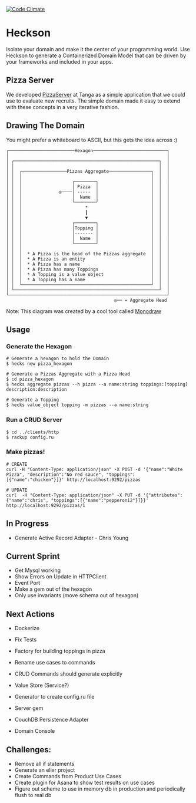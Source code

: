 [![Code Climate](https://codeclimate.com/github/chrisyoung/heckson/badges/gpa.svg)](https://codeclimate.com/github/chrisyoung/heckson)

# Heckson
Isolate your domain and make it the center of your programming world.  Use Heckson to generate a Containerized Domain Model that can be driven by your frameworks and included in your apps.

## Pizza Server
We developed [PizzaServer](https://github.com/chrisyoung/heckson/tree/master/examples/ph2) at Tanga as a simple application that we could use to evaluate new recruits.  The simple domain made it easy to extend with these concepts in a very iterative fashion.  

## Drawing The Domain
You might prefer a whiteboard to ASCII, but this gets the idea across :)
```
┌─────────────────────────Hexagon────────────────────────────┐
│                                                            │
│ ┌───────────────────────────────────────────────────────┐  │
│ │                                                       │  │
│ │  ┌─────────────────Pizzas Aggregate────────────────┐  │  │
│ │  │                                                 │  │  │
│ │  │                   ┌────────┐                    │  │  │
│ │  │                   │ Pizza  │                    │  │  │
│ │  │              ◎────│ -----  │                    │  │  │
│ │  │                   │  Name  │                    │  │  │
│ │  │                   └────────┘                    │  │  │
│ │  │                        *                        │  │  │
│ │  │                        ┃                        │  │  │
│ │  │                        ▼                        │  │  │
│ │  │                   ┌────────┐                    │  │  │
│ │  │                   │Topping │                    │  │  │
│ │  │                   │------- │                    │  │  │
│ │  │                   │  Name  │                    │  │  │
│ │  │                   └────────┘                    │  │  │
│ │  │                                                 │  │  │
│ │  │  * A Pizza is the head of the Pizzas aggregate  │  │  │
│ │  │  * A Pizza is an entity                         │  │  │
│ │  │  * A Pizza has a name                           │  │  │
│ │  │  * A Pizza has many Toppings                    │  │  │
│ │  │  * A Topping is a value object                  │  │  │
│ │  │  * A Topping has a name                         │  │  │
│ │  └─────────────────────────────────────────────────┘  │  │
│ └───────────────────────────────────────────────────────┘  │
└────────────────────────────────────────────────────────────┘
                                         ◎── = Aggregate Head
```
Note: This diagram was created by a cool tool called [Monodraw](http://monodraw.helftone.com/)

## Usage

### Generate the Hexagon
```
# Generate a hexagon to hold the Domain
$ hecks new pizza_hexagon

# Generate a Pizzas Aggregate with a Pizza Head
$ cd pizza_hexagon
$ hecks aggregate pizzas --h pizza --a name:string toppings:[topping] description:description

# Generate a Topping
$ hecks value_object topping -m pizzas --a name:string
```

### Run a CRUD Server
```
$ cd ../clients/http
$ rackup config.ru
```

### Make pizzas!
```
# CREATE
curl -H "Content-Type: application/json" -X POST -d '{"name":"White Pizza", "description":"No red sauce", "toppings":[{"name":"chicken"}]}' http://localhost:9292/pizzas

# UPDATE
curl  -H "Content-Type: application/json" -X PUT -d '{"attributes":{"name":"chris", "toppings":[{"name":"pepperoni2"}]}}' http://localhost:9292/pizzas/1
```

## In Progress
* Generate Active Record Adapter - Chris Young

## Current Sprint
* Get Mysql working
* Show Errors on Update in HTTPClient
* Event Port
* Make a gem out of the hexagon
* Only use invariants (move schema out of hexagon)

## Next Actions
* Dockerize
* Fix Tests
* Factory for building toppings in pizza
* Rename use cases to commands
* CRUD Commands should generate explicitly
* Value Store (Service?)
* Generator to create config.ru file
* Server gem

* CouchDB Persistence Adapter
* Domain Console

## Challenges:
* Remove all if statements
* Generate an elixr project
* Create Commands from Product Use Cases
* Create plugin for Asana to show test results on use cases
* Figure out scheme to use in memory db in production and periodically flush to real db

